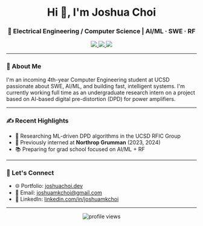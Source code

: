 <!-- README.md for your GitHub profile -->

<h1 align="center">Hi 👋, I'm Joshua Choi</h1>
<h3 align="center">📡 Electrical Engineering / Computer Science | AI/ML · SWE · RF</h3>

<p align="center">
  <a href="https://www.linkedin.com/in/joshuamkchoi" target="_blank">
    <img src="https://img.shields.io/badge/LinkedIn-blue?style=for-the-badge&logo=linkedin&logoColor=white" />
  </a>
  <a href="mailto:jmc008@ucsd.edu">
    <img src="https://img.shields.io/badge/Email-D14836?style=for-the-badge&logo=gmail&logoColor=white" />
  </a>
  <a href="https://github.com/joshuamkchoi1103">
    <img src="https://img.shields.io/badge/GitHub-181717?style=for-the-badge&logo=github&logoColor=white" />
  </a>
</p>

---

### 🧠 About Me
I'm an incoming 4th-year Computer Engineering student at UCSD passionate about SWE, AI/ML, and building fast, intelligent systems. I'm currently working full time as an undergraduate research intern on a project based on AI-based digital pre-distortion (DPD) for power amplifiers.

---

### ✍️ Recent Highlights

- 🔬 Researching ML-driven DPD algorithms in the UCSD RFIC Group
- 💼 Previously interned at **Northrop Grumman** (2023, 2024)
- 📚 Preparing for grad school focused on AI/ML + RF

---

### 🤝 Let's Connect

- 🌐 Portfolio: [joshuachoi.dev](https://yourportfolio.com)
- 💌 Email: joshuamkchoi@gmail.com
- 🧠 LinkedIn: [linkedin.com/in/joshuamkchoi](https://www.linkedin.com/in/joshuamkchoi)

---

<p align="center">
  <img src="https://komarev.com/ghpvc/?username=joshuamkchoi1103&label=Profile%20views&color=0e75b6&style=flat" alt="profile views" />
</p>
